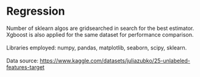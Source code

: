 # Regression
Number of sklearn algos are gridsearched in search for the best estimator.<br>
Xgboost is also applied for the same dataset for performance comparison.<br>
<br>
Libraries employed: numpy, pandas, matplotlib, seaborn, scipy, sklearn.<br>
<br>
Data source: https://www.kaggle.com/datasets/juliazubko/25-unlabeled-features-target
